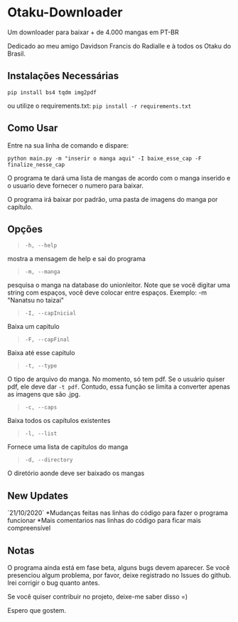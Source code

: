 # Otaku-Downloader

Um downloader para baixar + de 4.000 mangas em PT-BR

Dedicado ao meu amigo Davidson Francis do Radialle e à todos os Otaku do Brasil.

## Instalações Necessárias
`pip install bs4 tqdm img2pdf`

ou utilize o requirements.txt:
`pip install -r requirements.txt`

## Como Usar

Entre na sua linha de comando e dispare:

`python main.py -m "inserir o manga aqui" -I baixe_esse_cap -F finalize_nesse_cap`

O programa te dará uma lista de mangas de acordo com o manga inserido e o usuario deve fornecer o numero para baixar.

O programa irá baixar por padrão, uma pasta de imagens do manga por capítulo.

## Opções

> `-h, --help`

mostra a mensagem de help e sai do programa

> `-m, --manga`

pesquisa o manga na database do unionleitor. Note que se você digitar uma string com espaços, você deve colocar entre espaços. Exemplo: -m "Nanatsu no taizai"

> `-I, --capInicial`

Baixa um capitulo

> `-F, --capFinal`

Baixa até esse capitulo

> `-t, --type`

O tipo de arquivo do manga. No momento, só tem pdf. Se o usuário quiser pdf, ele deve dar `-t pdf`. Contudo, essa função se limita a converter apenas as imagens que são .jpg.

> `-c, --caps`

Baixa todos os capítulos existentes

> `-l, --list`

Fornece uma lista de capitulos do manga

> `-d, --directory`

O diretório aonde deve ser baixado os mangas


## New Updates
´21/10/2020´
*Mudanças feitas nas linhas do código para fazer o programa funcionar
*Mais comentarios nas linhas do código para ficar mais compreensível

## Notas

O programa ainda está em fase beta, alguns bugs devem aparecer. Se você presenciou algum problema, por favor, deixe registrado no Issues do github. Irei corrigir o bug quanto antes.

Se você quiser contribuir no projeto, deixe-me saber disso =)

Espero que gostem.
